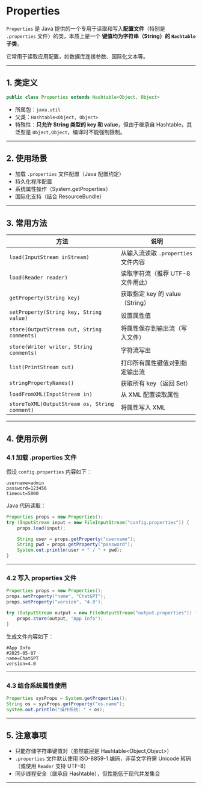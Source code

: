 # Properties

`Properties` 是 Java 提供的一个专用于读取和写入**配置文件**（特别是 `.properties` 文件）的类，本质上是一个 **键值均为字符串（String）的 `Hashtable` 子类**。

它常用于读取应用配置，如数据库连接参数、国际化文本等。

---

## 1. 类定义

```java
public class Properties extends Hashtable<Object, Object>
```

* 所属包：`java.util`
* 父类：`Hashtable<Object, Object>`
* 特殊性：**只允许 String 类型的 key 和 value**，但由于继承自 Hashtable，其泛型是 `Object,Object`，编译时不能强制限制。

---

## 2. 使用场景

* 加载 `.properties` 文件配置（Java 配置约定）
* 持久化程序配置
* 系统属性操作（System.getProperties）
* 国际化支持（结合 ResourceBundle）

---

## 3. 常用方法

| 方法                                            | 说明                        |
| --------------------------------------------- | ------------------------- |
| `load(InputStream inStream)`                  | 从输入流读取 `.properties` 文件内容 |
| `load(Reader reader)`                         | 读取字符流（推荐 UTF-8 文件用此）      |
| `getProperty(String key)`                     | 获取指定 key 的 value（String）  |
| `setProperty(String key, String value)`       | 设置属性值                     |
| `store(OutputStream out, String comments)`    | 将属性保存到输出流（写入文件）           |
| `store(Writer writer, String comments)`       | 字符流写出                     |
| `list(PrintStream out)`                       | 打印所有属性键值对到指定输出流           |
| `stringPropertyNames()`                       | 获取所有 key（返回 Set<String>）  |
| `loadFromXML(InputStream in)`                 | 从 XML 配置读取属性              |
| `storeToXML(OutputStream os, String comment)` | 将属性写入 XML                 |

---

## 4. 使用示例

### 4.1 加载 .properties 文件

假设 `config.properties` 内容如下：

```properties
username=admin
password=123456
timeout=5000
```

Java 代码读取：

```java
Properties props = new Properties();
try (InputStream input = new FileInputStream("config.properties")) {
    props.load(input);

    String user = props.getProperty("username");
    String pwd = props.getProperty("password");
    System.out.println(user + " / " + pwd);
}
```

---

### 4.2 写入 properties 文件

```java
Properties props = new Properties();
props.setProperty("name", "ChatGPT");
props.setProperty("version", "4.0");

try (OutputStream output = new FileOutputStream("output.properties")) {
    props.store(output, "App Info");
}
```

生成文件内容如下：

```properties
#App Info
#2025-05-07
name=ChatGPT
version=4.0
```

---

### 4.3 结合系统属性使用

```java
Properties sysProps = System.getProperties();
String os = sysProps.getProperty("os.name");
System.out.println("操作系统: " + os);
```

---

## 5. 注意事项

* 只能存储字符串键值对（虽然底层是 Hashtable\<Object,Object>）
* `.properties` 文件默认使用 ISO-8859-1 编码，非英文字符需 Unicode 转码（或使用 `Reader` 支持 UTF-8）
* 同步线程安全（继承自 Hashtable），但性能低于现代并发集合

---



